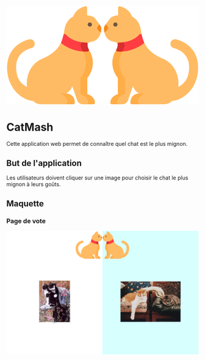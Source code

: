 ![](Mockup/assets/logo.png)

# CatMash

Cette application web permet de connaître quel chat est le plus mignon.

## But de l'application

Les utilisateurs doivent cliquer sur une image pour choisir le chat le plus mignon à leurs goûts.

## Maquette

### Page de vote

![](Mockup/pages/premiere_page_de_vote.png)

